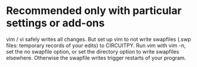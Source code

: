 # Recommended only with particular settings or add-ons

vim / vi safely writes all changes. But set up vim to not write swapfiles (.swp files: temporary records of your edits) to CIRCUITPY. Run vim with vim -n, set the no swapfile option, or set the directory option to write swapfiles elsewhere. Otherwise the swapfile writes trigger restarts of your program.
